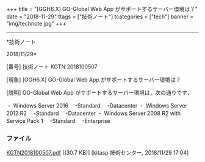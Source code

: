 ﻿+++
title = "[GGH6.X] GO-Global Web App がサポートするサーバー環境は？"
date = "2018-11-29"
ttags = ["技術ノート"]
tcategories = ["tech"]
banner = "img/technote.jpg"
+++

-----------------------------------------------------------------------------------------------------------------------------

*技術ノート

2018/11/29*


[番号]
技術ノート KGTN 2018100507

[現象]
[GGH6.X] GO-Global Web App がサポートするサーバー環境は？

[説明]
GO-Global Web App がサポートするサーバー環境は，次の通りです．

・ Windows Server 2016
　-Standard
　-Datacenter
・ Windows Server 2012 R2
　-Standard
　-Datacenter
・ Windows Server 2008 R2 with Service Pack 1
　-Standard
　-Enterprise


### ファイル

 
 


[KGTN2018100507.pdf](http://techreport.kitasp.net/attachments/download/4197/KGTN2018100507.pdf)
 [(30.7 KB)] [kitasp 技術センター, 2018/11/29
17:04]


 


 

